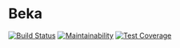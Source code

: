 # Beka

[![Build Status](https://travis-ci.org/samrussell/beka.svg?branch=master)](https://travis-ci.org/samrussell/beka)
[![Maintainability](https://api.codeclimate.com/v1/badges/860379c3f49d8dab1645/maintainability)](https://codeclimate.com/github/samrussell/beka/maintainability)
[![Test Coverage](https://api.codeclimate.com/v1/badges/860379c3f49d8dab1645/test_coverage)](https://codeclimate.com/github/samrussell/beka/test_coverage)

